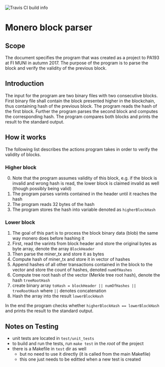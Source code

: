 ![Travis CI build info](https://travis-ci.org/adamjanovsky/PA193_test_parser_monero.svg?branch=master)

# Monero block parser

## Scope

The document specifies the program that was created as a project to PA193 at FI MUNI in autumn 2017. The purpose of the program is to parse the block and verify the validity of the previous block.

## Introduction

The input for the program are two binary files with two consecutive blocks. First binary file shall contain the block presented higher in the blockchain, thus containing hash of the previous block. The program reads the hash of the first block. Further the program parses the second block and computes the corresponding hash. The program compares both blocks and prints the result to the standard output.

## How it works

The following list describes the actions program takes in order to verify the validity of blocks. 

### Higher block

0. Note that the program assumes validity of this block, e.g. if the block is invalid and wrong hash is read, the lower block is claimed invalid as well (though possibly being valid)
1. The program parses varints contained in the header until it reaches the hash
2. The program reads 32 bytes of the hash
3. The program stores the hash into variable denoted as `higherBlockHash`

### Lower block

1. The goal of this part is to process the block binary data (blob) the same way monero does before hashing it
2. First, read the varints from block header and store the original bytes as byte array, denote the array `BlockHeader`
3. Then parse the miner_tx and store it as bytes
4. Compute hash of miner_tx and store it in vector of hashes
5. Append hashes of all other transactions contained in the block to the vector and store the count of hashes, denoted `numOfHashes`
6. Compute tree root hash of the vector (Merkle tree root hash), denote the hash `treeRootHash`
7. create binary array `toHash = blockHeader || numOfHashes || treeRootHash` where `||` denotes concatenation
8. Hash the array into the result `lowerBlockHash`

In the end the program checks whether `higherBlockHash == lowerBlockHash` and prints the result to the standard output.

## Notes on Testing

- unit tests are located in `test/unit_tests`
- to build and run the tests, run `make test` in the _root_ of the project
- there is a Makefile in `test` dir as well
  - but no need to use it directly (it is called from the main Makefile)
  - this one just needs to be editted when a new test is created
